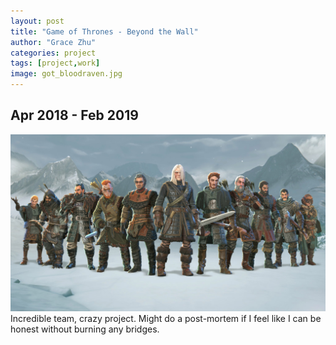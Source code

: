 ```yaml
---
layout: post
title: "Game of Thrones - Beyond the Wall"
author: "Grace Zhu"
categories: project
tags: [project,work]
image: got_bloodraven.jpg
---
```


## Apr 2018 - Feb 2019

![game of thrones roster](../assets/img/got_roster.jpg)
Incredible team, crazy project. Might do a post-mortem if I feel like I can be honest without burning any bridges. 
